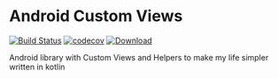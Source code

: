 # Android Custom Views
[![Build Status](https://travis-ci.org/guhungry/android-customviews.svg?branch=master)](https://travis-ci.org/guhungry/android-customviews)
[![codecov](https://codecov.io/gh/guhungry/android-customviews/branch/master/graph/badge.svg)](https://codecov.io/gh/guhungry/android-customviews)
[ ![Download](https://api.bintray.com/packages/guhungry1/maven/com.guhungry.views%3Aviews/images/download.svg?version=0.0.1) ](https://bintray.com/guhungry1/maven/com.guhungry.views%3Aviews/0.0.1/link)

Android library with Custom Views and Helpers to make my life simpler written in kotlin
